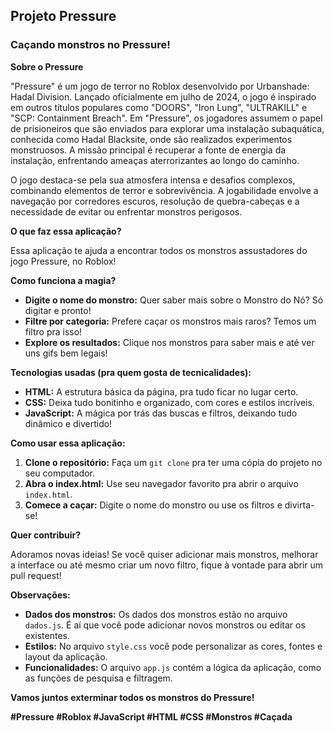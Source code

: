 ## **Projeto Pressure**

###  **Caçando monstros no Pressure!** 

**Sobre o Pressure**

"Pressure" é um jogo de terror no Roblox desenvolvido por Urbanshade: Hadal Division. Lançado oficialmente em julho de 2024, o jogo é inspirado em outros títulos populares como "DOORS", "Iron Lung", "ULTRAKILL" e "SCP: Containment Breach". Em "Pressure", os jogadores assumem o papel de prisioneiros que são enviados para explorar uma instalação subaquática, conhecida como Hadal Blacksite, onde são realizados experimentos monstruosos. A missão principal é recuperar a fonte de energia da instalação, enfrentando ameaças aterrorizantes ao longo do caminho.

O jogo destaca-se pela sua atmosfera intensa e desafios complexos, combinando elementos de terror e sobrevivência. A jogabilidade envolve a navegação por corredores escuros, resolução de quebra-cabeças e a necessidade de evitar ou enfrentar monstros perigosos.

**O que faz essa aplicação?**

Essa aplicação te ajuda a encontrar todos os monstros assustadores do jogo Pressure, no Roblox! 

**Como funciona a magia?**

* **Digite o nome do monstro:** Quer saber mais sobre o Monstro do Nó? Só digitar e pronto!
* **Filtre por categoria:** Prefere caçar os monstros mais raros? Temos um filtro pra isso!
* **Explore os resultados:** Clique nos monstros para saber mais e até ver uns gifs bem legais!

**Tecnologias usadas (pra quem gosta de tecnicalidades):**

* **HTML:** A estrutura básica da página, pra tudo ficar no lugar certo.
* **CSS:** Deixa tudo bonitinho e organizado, com cores e estilos incríveis.
* **JavaScript:** A mágica por trás das buscas e filtros, deixando tudo dinâmico e divertido!

**Como usar essa aplicação:**

1. **Clone o repositório:** Faça um `git clone` pra ter uma cópia do projeto no seu computador.
2. **Abra o index.html:** Use seu navegador favorito pra abrir o arquivo `index.html`.
3. **Comece a caçar:** Digite o nome do monstro ou use os filtros e divirta-se!

**Quer contribuir?**

Adoramos novas ideias! Se você quiser adicionar mais monstros, melhorar a interface ou até mesmo criar um novo filtro, fique à vontade para abrir um pull request! 

**Observações:**

* **Dados dos monstros:** Os dados dos monstros estão no arquivo `dados.js`. É aí que você pode adicionar novos monstros ou editar os existentes.
* **Estilos:** No arquivo `style.css` você pode personalizar as cores, fontes e layout da aplicação.
* **Funcionalidades:** O arquivo `app.js` contém a lógica da aplicação, como as funções de pesquisa e filtragem.

**Vamos juntos exterminar todos os monstros do Pressure!** 

**#Pressure #Roblox #JavaScript #HTML #CSS #Monstros #Caçada**
